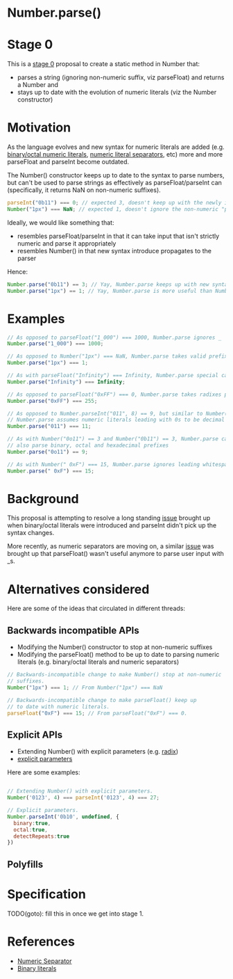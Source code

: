 # Number.parse()

# Stage 0

This is a [stage 0](https://tc39.github.io/process-document/) proposal to create a static method in Number that:

* parses a string (ignoring non-numeric suffix, viz parseFloat) and returns a Number and
* stays up to date with the evolution of numeric literals (viz the Number constructor)

# Motivation

As the language evolves and new syntax for numeric literals are added (e.g. [binary/octal numeric literals](https://esdiscuss.org/topic/a-new-es6-draft-rev28), [numeric literal separators](https://github.com/tc39/proposal-numeric-separator), etc) more and more parseFloat and parseInt become outdated.

The Number() constructor keeps up to date to the syntax to parse numbers, but can't be used to parse strings as effectively as parseFloat/parseInt can (specifically, it returns NaN on non-numeric suffixes).

```javascript
parseInt("0b11") === 0; // expected 3, doesn't keep up with the newly introduced binary prefix
Number("1px") === NaN; // expected 1, doesn't ignore the non-numeric "px" suffix
```

Ideally, we would like something that:

* resembles parseFloat/parseInt in that it can take input that isn't strictly numeric and parse it appropriately
* resembles Number() in that new syntax introduce propagates to the parser

Hence:

```javascript
Number.parse("0b11") == 3; // Yay, Number.parse keeps up with new syntax!
Number.parse("1px") == 1; // Yay, Number.parse is more useful than Number()!
```

# Examples

```js
// As opposed to parseFloat("1_000") === 1000, Number.parse ignores _
Number.parse("1_000") === 1000; 

// As opposed to Number("1px") === NaN, Number.parse takes valid prefix
Number.parse("1px") === 1; 

// As with parseFloat("Infinity") === Infinity, Number.parse special cases Infinity.
Number.parse("Infinity") === Infinity;

// As opposed to parseFloat("0xFF") === 0, Number.parse takes radixes prefixes
Number.parse("0xFF") === 255; 

// As opposed to Number.parseInt("011", 8) == 9, but similar to Number("011") === 11,
// Number.parse assumes numeric literals leading with 0s to be decimal
Number.parse("011") === 11;

// As with Number("0o11") == 3 and Number("0b11") == 3, Number.parse can
// also parse binary, octal and hexadecimal prefixes
Number.parse("0o11") == 9;

// As with Number(" 0xF") === 15, Number.parse ignores leading whitespace.
Number.parse(" 0xF") === 15;
```

# Background

This proposal is attempting to resolve a long standing [issue](https://github.com/tc39/ecma262/issues/927) brought up when binary/octal literals were introduced and parseInt didn't pick up the syntax changes.

More recently, as numeric separators are moving on, a similar [issue](https://github.com/tc39/proposal-numeric-separator/issues/11) was brought up that parseFloat() wasn't useful anymore to parse user input with _s.

# Alternatives considered

Here are some of the ideas that circulated in different threads:

## Backwards incompatible APIs

  * Modifying the Number() constructor to stop at non-numeric suffixes    
  * Modifying the parseFloat() method to be up to date to parsing numeric literals (e.g. binary/octal literals and numeric separators)
    
```javascript
// Backwards-incompatible change to make Number() stop at non-numeric 
// suffixes.
Number("1px") === 1; // From Number("1px") === NaN

// Backwards-incompatible change to make parseFloat() keep up 
// to date with numeric literals.
parseFloat("0xF") === 15; // From parseFloat("0xF") === 0.
```

## Explicit APIs

  * Extending Number() with explicit parameters (e.g. [radix](https://github.com/tc39/ecma262/issues/927#issuecomment-306629879))
  * [explicit parameters](https://github.com/tc39/ecma262/issues/927#issuecomment-306595340)

Here are some examples:

```javascript

// Extending Number() with explicit parameters.
Number('0123', 4) === parseInt('0123', 4) === 27;

// Explicit parameters.
Number.parseInt('0b10', undefined, {
  binary:true, 
  octal:true, 
  detectRepeats:true
})

```

## Polyfills

# Specification 

TODO(goto): fill this in once we get into stage 1.

# References

* [Numeric Separator](https://github.com/tc39/proposal-numeric-separator/issues/11)
* [Binary literals](https://github.com/tc39/ecma262/issues/927)

